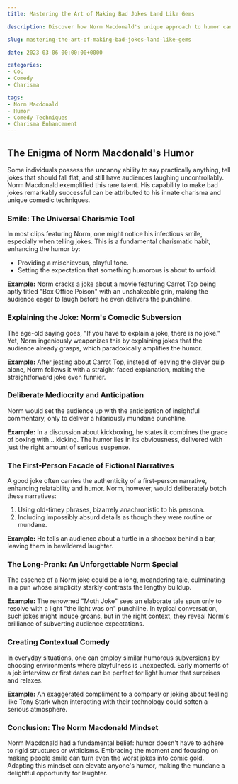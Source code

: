```yaml
---
title: Mastering the Art of Making Bad Jokes Land Like Gems

description: Discover how Norm Macdonald's unique approach to humor can elevate your comedic delivery and make anyone laugh, even with the simplest of jokes.

slug: mastering-the-art-of-making-bad-jokes-land-like-gems

date: 2023-03-06 00:00:00+0000

categories:
- CoC
- Comedy
- Charisma

tags:
- Norm Macdonald
- Humor
- Comedy Techniques
- Charisma Enhancement
---
```


## The Enigma of Norm Macdonald's Humor

Some individuals possess the uncanny ability to say practically anything, tell jokes that should fall flat, and still have audiences laughing uncontrollably. Norm Macdonald exemplified this rare talent. His capability to make bad jokes remarkably successful can be attributed to his innate charisma and unique comedic techniques.

### Smile: The Universal Charismic Tool

In most clips featuring Norm, one might notice his infectious smile, especially when telling jokes. This is a fundamental charismatic habit, enhancing the humor by:

- Providing a mischievous, playful tone.
- Setting the expectation that something humorous is about to unfold.

**Example:** Norm cracks a joke about a movie featuring Carrot Top being aptly titled "Box Office Poison" with an unshakeable grin, making the audience eager to laugh before he even delivers the punchline.

### Explaining the Joke: Norm's Comedic Subversion

The age-old saying goes, "If you have to explain a joke, there is no joke." Yet, Norm ingeniously weaponizes this by explaining jokes that the audience already grasps, which paradoxically amplifies the humor.

**Example:** After jesting about Carrot Top, instead of leaving the clever quip alone, Norm follows it with a straight-faced explanation, making the straightforward joke even funnier.

### Deliberate Mediocrity and Anticipation

Norm would set the audience up with the anticipation of insightful commentary, only to deliver a hilariously mundane punchline.

**Example:** In a discussion about kickboxing, he states it combines the grace of boxing with... kicking. The humor lies in its obviousness, delivered with just the right amount of serious suspense.

### The First-Person Facade of Fictional Narratives

A good joke often carries the authenticity of a first-person narrative, enhancing relatability and humor. Norm, however, would deliberately botch these narratives:

1. Using old-timey phrases, bizarrely anachronistic to his persona.
2. Including impossibly absurd details as though they were routine or mundane.

**Example:** He tells an audience about a turtle in a shoebox behind a bar, leaving them in bewildered laughter.

### The Long-Prank: An Unforgettable Norm Special

The essence of a Norm joke could be a long, meandering tale, culminating in a pun whose simplicity starkly contrasts the lengthy buildup.

**Example:** The renowned "Moth Joke" sees an elaborate tale spun only to resolve with a light "the light was on" punchline. In typical conversation, such jokes might induce groans, but in the right context, they reveal Norm's brilliance of subverting audience expectations.

### Creating Contextual Comedy

In everyday situations, one can employ similar humorous subversions by choosing environments where playfulness is unexpected. Early moments of a job interview or first dates can be perfect for light humor that surprises and relaxes.

**Example:** An exaggerated compliment to a company or joking about feeling like Tony Stark when interacting with their technology could soften a serious atmosphere.

### Conclusion: The Norm Macdonald Mindset

Norm Macdonald had a fundamental belief: humor doesn't have to adhere to rigid structures or witticisms. Embracing the moment and focusing on making people smile can turn even the worst jokes into comic gold. Adapting this mindset can elevate anyone's humor, making the mundane a delightful opportunity for laughter.
